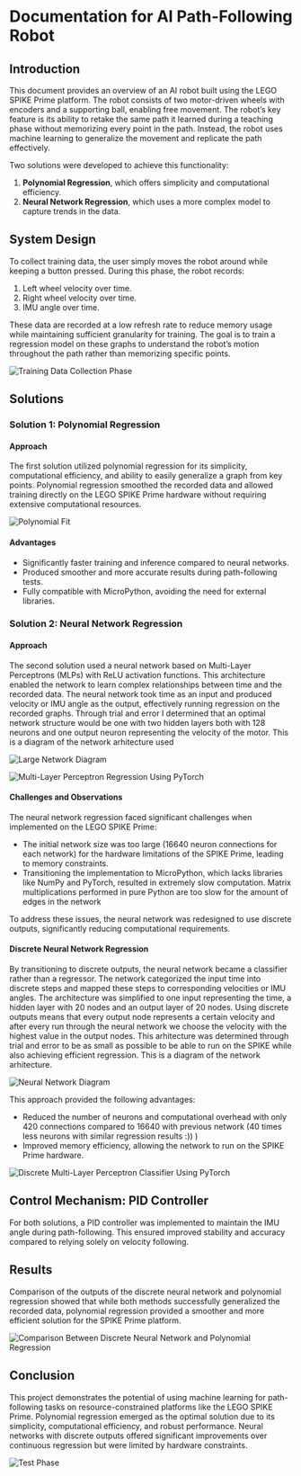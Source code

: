 # Documentation for AI Path-Following Robot

## Introduction

This document provides an overview of an AI robot built using the LEGO SPIKE Prime platform. The robot consists of two motor-driven wheels with encoders and a supporting ball, enabling free movement. The robot’s key feature is its ability to retake the same path it learned during a teaching phase without memorizing every point in the path. Instead, the robot uses machine learning to generalize the movement and replicate the path effectively.

Two solutions were developed to achieve this functionality:
1. **Polynomial Regression**, which offers simplicity and computational efficiency.
2. **Neural Network Regression**, which uses a more complex model to capture trends in the data.

## System Design

To collect training data, the user simply moves the robot around while keeping a button pressed. During this phase, the robot records:
1. Left wheel velocity over time.
2. Right wheel velocity over time.
3. IMU angle over time.

These data are recorded at a low refresh rate to reduce memory usage while maintaining sufficient granularity for training. The goal is to train a regression model on these graphs to understand the robot’s motion throughout the path rather than memorizing specific points.

![Training Data Collection Phase](./Images/training_data_collection_phase.gif)

## Solutions

### Solution 1: Polynomial Regression

#### Approach

The first solution utilized polynomial regression for its simplicity, computational efficiency, and ability to easily generalize a graph from key points. Polynomial regression smoothed the recorded data and allowed training directly on the LEGO SPIKE Prime hardware without requiring extensive computational resources.

![Polynomial Fit](./Images/7%20-%20Polynomial%20Fit.png)

#### Advantages

- Significantly faster training and inference compared to neural networks.
- Produced smoother and more accurate results during path-following tests.
- Fully compatible with MicroPython, avoiding the need for external libraries.

### Solution 2: Neural Network Regression

#### Approach

The second solution used a neural network based on Multi-Layer Perceptrons (MLPs) with ReLU activation functions. This architecture enabled the network to learn complex relationships between time and the recorded data. The neural network took time as an input and produced velocity or IMU angle as the output, effectively running regression on the recorded graphs. Through trial and error I determined that an optimal network structure would be one with two hidden layers both with 128 neurons and one output neuron representing the velocity of the motor. This is a diagram of the network arhitecture used

![Large Network Diagram](./Images/large%20network.png)

![Multi-Layer Perceptron Regression Using PyTorch](./Images/1%20-%20Non%20Linear%20Regression%20With%20Pytorch.png)

#### Challenges and Observations

The neural network regression faced significant challenges when implemented on the LEGO SPIKE Prime:
- The initial network size was too large (16640 neuron connections for each network) for the hardware limitations of the SPIKE Prime, leading to memory constraints.
- Transitioning the implementation to MicroPython, which lacks libraries like NumPy and PyTorch, resulted in extremely slow computation. Matrix multiplications performed in pure Python are too slow for the amount of edges in the network

To address these issues, the neural network was redesigned to use discrete outputs, significantly reducing computational requirements.

#### Discrete Neural Network Regression

By transitioning to discrete outputs, the neural network became a classifier rather than a regressor. The network categorized the input time into discrete steps and mapped these steps to corresponding velocities or IMU angles. The architecture was simplified to one input representing the time, a hidden layer with 20 nodes and an output layer of 20 nodes. Using discrete outputs means that every output node represents a certain velocity and after every run through the neural network we choose the velocity with the highest value in the output nodes. This arhitecture was determined through trial and error to be as small as possible to be able to run on the SPIKE while also achieving efficient regression. This is a diagram of the network arhitecture.

![Neural Network Diagram](./Images/small%20network%20diagram.png)

This approach provided the following advantages:
- Reduced the number of neurons and computational overhead with only 420 connections compared to 16640 with previous network (40 times less neurons with similar regression results :)) )
- Improved memory efficiency, allowing the network to run on the SPIKE Prime hardware.

![Discrete Multi-Layer Perceptron Classifier Using PyTorch](./Images/2%20-%20Discrete%20Classifier%20Using%20Pytorch.png)

## Control Mechanism: PID Controller

For both solutions, a PID controller was implemented to maintain the IMU angle during path-following. This ensured improved stability and accuracy compared to relying solely on velocity following.

## Results

Comparison of the outputs of the discrete neural network and polynomial regression showed that while both methods successfully generalized the recorded data, polynomial regression provided a smoother and more efficient solution for the SPIKE Prime platform.

![Comparison Between Discrete Neural Network and Polynomial Regression](./Images/5%20-%20Discrete%20NN%20compared%20to%20Poly%20Regression.png)

## Conclusion

This project demonstrates the potential of using machine learning for path-following tasks on resource-constrained platforms like the LEGO SPIKE Prime. Polynomial regression emerged as the optimal solution due to its simplicity, computational efficiency, and robust performance. Neural networks with discrete outputs offered significant improvements over continuous regression but were limited by hardware constraints.

![Test Phase](./Images/test_phase.gif)

